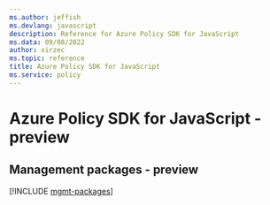 ```yaml
---
ms.author: jeffish
ms.devlang: javascript
description: Reference for Azure Policy SDK for JavaScript
ms.data: 09/08/2022
author: xirzec
ms.topic: reference
title: Azure Policy SDK for JavaScript
ms.service: policy
---
```

# Azure Policy SDK for JavaScript - preview

## Management packages - preview
[!INCLUDE [mgmt-packages](policy-mgmt-index.md)]